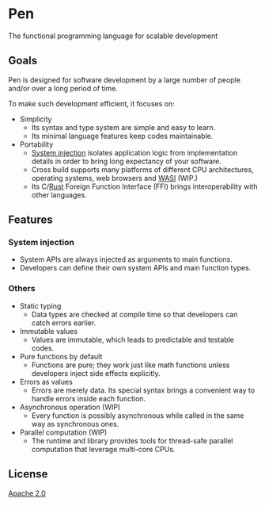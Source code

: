 # Pen

The functional programming language for scalable development

## Goals

Pen is designed for software development by a large number of people and/or over a long period of time.

To make such development efficient, it focuses on:

- Simplicity
  - Its syntax and type system are simple and easy to learn.
  - Its minimal language features keep codes maintainable.
- Portability
  - [System injection](#system-injection) isolates application logic from implementation details in order to bring long expectancy of your software.
  - Cross build supports many platforms of different CPU architectures, operating systems, web browsers and [WASI](https://wasi.dev/) (WIP.)
  - Its C/[Rust](https://www.rust-lang.org/) Foreign Function Interface (FFI) brings interoperability with other languages.

## Features

### System injection

- System APIs are always injected as arguments to main functions.
- Developers can define their own system APIs and main function types.

### Others

- Static typing
  - Data types are checked at compile time so that developers can catch errors earlier.
- Immutable values
  - Values are immutable, which leads to predictable and testable codes.
- Pure functions by default
  - Functions are pure; they work just like math functions unless developers inject side effects explicitly.
- Errors as values
  - Errors are merely data. Its special syntax brings a convenient way to handle errors inside each function.
- Asynchronous operation (WIP)
  - Every function is possibly asynchronous while called in the same way as synchronous ones.
- Parallel computation (WIP)
  - The runtime and library provides tools for thread-safe parallel computation that leverage multi-core CPUs.

## License

[Apache 2.0](https://github.com/pen-lang/pen/blob/main/LICENSE)
